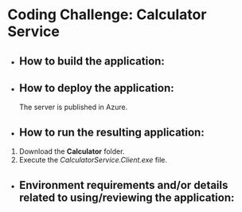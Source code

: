 # Coding Challenge: Calculator Service

* ## How to build the application:

	

* ## How to deploy the application:

	The server is published in Azure.

* ## How to run the resulting application:

1. Download the **Calculator** folder.
2. Execute the _CalculatorService.Client.exe_ file.

* ## Environment requirements and/or details related to using/reviewing the application:
